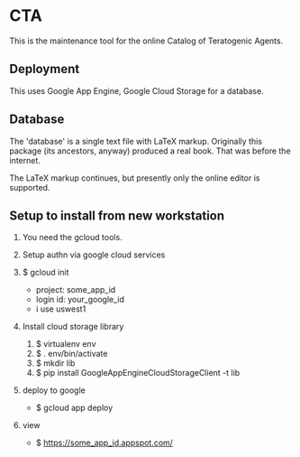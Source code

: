 # CTA

This is the maintenance tool for the online Catalog of Teratogenic Agents.

## Deployment

This uses Google App Engine, Google Cloud Storage for a database.

## Database

The 'database' is a single text file with LaTeX markup.  Originally this package (its ancestors, anyway) 
produced a real book.  That was before the internet.  

The LaTeX markup continues, but presently only the online editor is supported.

## Setup to install from new workstation

1. You need the gcloud tools.
2. Setup authn via google cloud services
3. $ gcloud init
    * project: some_app_id
    * login id: your_google_id
    * i use uswest1

4. Install cloud storage library
    1. $ virtualenv env
    2. $ . env/bin/activate
    3. $ mkdir lib
    4. $ pip install GoogleAppEngineCloudStorageClient -t lib

5. deploy to google
    * $ gcloud app deploy

6. view
    * $ https://some_app_id.appspot.com/






